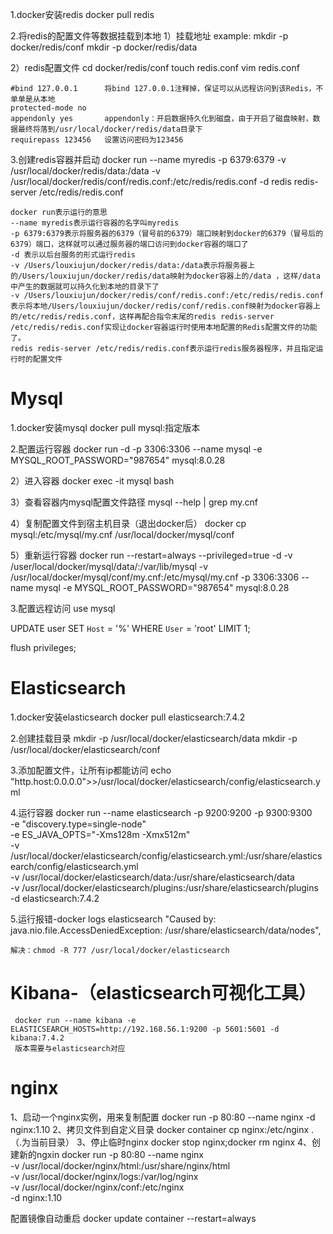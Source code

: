 1.docker安装redis
    docker pull redis


2.将redis的配置文件等数据挂载到本地
1）挂载地址
example:
    mkdir -p docker/redis/conf
    mkdir -p docker/redis/data

2）redis配置文件
    cd docker/redis/conf
    touch redis.conf
    vim redis.conf

    #bind 127.0.0.1      将bind 127.0.0.1注释掉，保证可以从远程访问到该Redis，不单单是从本地
    protected-mode no
    appendonly yes       appendonly：开启数据持久化到磁盘，由于开启了磁盘映射，数据最终将落到/usr/local/docker/redis/data目录下
    requirepass 123456   设置访问密码为123456

3.创建redis容器并启动
docker run --name myredis -p 6379:6379 -v /usr/local/docker/redis/data:/data -v /usr/local/docker/redis/conf/redis.conf:/etc/redis/redis.conf -d redis redis-server /etc/redis/redis.conf

    docker run表示运行的意思
    --name myredis表示运行容器的名字叫myredis
    -p 6379:6379表示将服务器的6379（冒号前的6379）端口映射到docker的6379（冒号后的6379）端口，这样就可以通过服务器的端口访问到docker容器的端口了
    -d 表示以后台服务的形式运行redis
    -v /Users/louxiujun/docker/redis/data:/data表示将服务器上的/Users/louxiujun/docker/redis/data映射为docker容器上的/data ，这样/data中产生的数据就可以持久化到本地的目录下了
    -v /Users/louxiujun/docker/redis/conf/redis.conf:/etc/redis/redis.conf表示将本地/Users/louxiujun/docker/redis/conf/redis.conf映射为docker容器上的/etc/redis/redis.conf，这样再配合指令末尾的redis redis-server /etc/redis/redis.conf实现让docker容器运行时使用本地配置的Redis配置文件的功能了。
    redis redis-server /etc/redis/redis.conf表示运行redis服务器程序，并且指定运行时的配置文件


# Mysql
1.docker安装mysql
    docker pull mysql:指定版本

2.配置运行容器
docker run -d -p 3306:3306 --name mysql -e MYSQL_ROOT_PASSWORD="987654" mysql:8.0.28

2）进入容器
docker exec -it mysql bash

3）查看容器内mysql配置文件路径
mysql --help | grep my.cnf

4）复制配置文件到宿主机目录（退出docker后）
docker cp mysql:/etc/mysql/my.cnf /usr/local/docker/mysql/conf

5）重新运行容器
docker run --restart=always --privileged=true -d -v /user/local/docker/mysql/data/:/var/lib/mysql -v /usr/local/docker/mysql/conf/my.cnf:/etc/mysql/my.cnf -p 3306:3306 --name mysql -e MYSQL_ROOT_PASSWORD="987654" mysql:8.0.28

3.配置远程访问
use mysql

UPDATE user SET `Host` = '%' WHERE `User` = 'root' LIMIT 1;

flush privileges;


# Elasticsearch
1.docker安装elasticsearch
    docker pull elasticsearch:7.4.2

2.创建挂载目录
    mkdir -p /usr/local/docker/elasticsearch/data
    mkdir -p /usr/local/docker/elasticsearch/conf

3.添加配置文件，让所有ip都能访问
    echo "http.host:0.0.0.0">>/usr/local/docker/elasticsearch/config/elasticsearch.yml

4.运行容器
    docker run --name elasticsearch -p 9200:9200 -p 9300:9300 \
        -e "discovery.type=single-node" \
        -e ES_JAVA_OPTS="-Xms128m -Xmx512m" \
        -v /usr/local/docker/elasticsearch/config/elasticsearch.yml:/usr/share/elasticsearch/config/elasticsearch.yml \
        -v /usr/local/docker/elasticsearch/data:/usr/share/elasticsearch/data \
        -v /usr/local/docker/elasticsearch/plugins:/usr/share/elasticsearch/plugins \
        -d elasticsearch:7.4.2

5.运行报错-docker logs elasticsearch
    "Caused by: java.nio.file.AccessDeniedException: /usr/share/elasticsearch/data/nodes",

    解决：chmod -R 777 /usr/local/docker/elasticsearch

# Kibana-（elasticsearch可视化工具）
     docker run --name kibana -e ELASTICSEARCH_HOSTS=http://192.168.56.1:9200 -p 5601:5601 -d kibana:7.4.2
     版本需要与elasticsearch对应

# nginx
1、启动一个nginx实例，用来复制配置
    docker run -p 80:80 --name nginx -d nginx:1.10
2、拷贝文件到自定义目录
    docker container cp nginx:/etc/nginx . （.为当前目录）
3、停止临时nginx
    docker stop nginx;docker rm nginx
4、创建新的ngxin
    docker run -p 80:80 --name nginx \
    -v /usr/local/docker/nginx/html:/usr/share/nginx/html \
    -v /usr/local/docker/nginx/logs:/var/log/nginx \
    -v /usr/local/docker/nginx/conf:/etc/nginx \
    -d nginx:1.10




配置镜像自动重启
    docker update container --restart=always